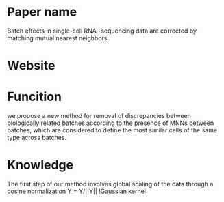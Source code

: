 # **Paper name**  
Batch effects in single-cell RNA -sequencing data are corrected by matching mutual nearest neighbors
# **Website**  

# **Funcition**  
we propose a new method for removal of discrepancies between biologically related batches according to the presence of MNNs between batches, which are considered to define the most similar
cells of the same type across batches.

# **Knowledge**   
The first step of our method involves global scaling of the data through a cosine normalization  Y = Y/||Y||
[!Gaussian kernel](https://github.com/Rickyzhang1990/during_work/tree/master/paper_and_Algorithm/image/Gaussian_kernel.png)

